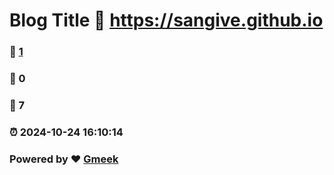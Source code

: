 # Blog Title :link: https://sangive.github.io 
### :page_facing_up: [1](https://sangive.github.io/tag.html) 
### :speech_balloon: 0 
### :hibiscus: 7 
### :alarm_clock: 2024-10-24 16:10:14 
### Powered by :heart: [Gmeek](https://github.com/Meekdai/Gmeek)

